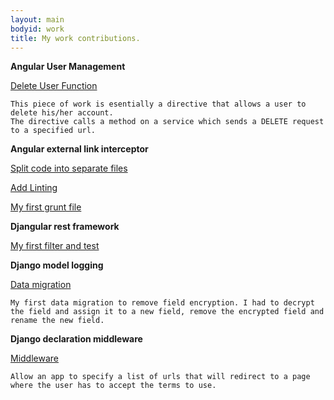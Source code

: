 ```yaml
---
layout: main
bodyid: work
title: My work contributions.
---
```


<p><strong>Angular User Management</strong></p>
<!-- <ul class="skill-list">
	<li>Angular</li>
	<li>Angular-bootstrap</li>
</ul> -->
<div class="project-description">
	<p><a href="https://github.com/incuna/angular-user-management/pull/8/files">Delete User Function</a></p>
	
	This piece of work is esentially a directive that allows a user to delete his/her account.
	The directive calls a method on a service which sends a DELETE request to a specified url.
</div>

<p><strong>Angular external link interceptor</strong></p>
<!-- <ul class="skill-list">
	<li>Angular</li>
	<li>Eslint</li>
	<li>Travis</li>
	<li>Grunt</li>
</ul> -->
<div class="project-description">
	<p><a href="https://github.com/incuna/angular-external-link-interceptor/pull/20">Split code into separate files</a></p>
	<p><a href="https://github.com/incuna/angular-external-link-interceptor/pull/21">Add Linting</a></p>
	<p><a href="https://github.com/incuna/angular-external-link-interceptor/blob/master/Gruntfile.js">My first grunt file</a></p>
</div>

<p><strong>Djangular rest framework</strong></p>
<!-- <ul class="skill-list">
	<li>Angular</li>
	<li>Karma</li>
	<li>Lodash</li>
</ul> -->
<div class="project-description">
	<a href="https://github.com/incuna/djangular-rest-framework/pull/20/files">My first filter and test</a>
</div>

<p><strong>Django model logging</strong></p>
<!-- <ul class="skill-list">
	<li>Python</li>
	<li>Django</li>
</ul> -->
<div class="project-description">
	<p><a href="https://github.com/incuna/django-model-logging/pull/3/files">Data migration</a></p>

	My first data migration to remove field encryption. I had to decrypt the field and assign it to a new field, remove the encrypted field and rename the new field.
</div>

<p><strong>Django declaration middleware</strong></p>
<!-- <ul class="skill-list">
	<li>Python</li>
	<li>Django</li>
</ul> -->
<div class="project-description">
	<p><a href="https://github.com/incuna/django-declaration-middleware/commit/45648174ed511946b3601eeaecdc09d8bdb1fefe">Middleware</a></p>

	Allow an app to specify a list of urls that will redirect to a page where the user has to accept the terms to use.
</div>
